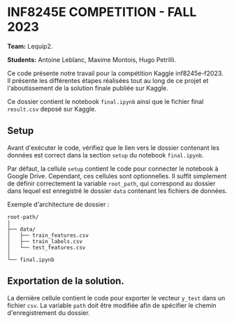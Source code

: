 # INF8245E COMPETITION - FALL 2023

**Team:** Lequip2.

**Students:** Antoine Leblanc, Maxime Montois, Hugo Petrilli.

Ce code présente notre travail pour la compétition Kaggle inf8245e-f2023. Il présente les différentes étapes réalisées tout au long de ce projet et l'aboutissement de la solution finale publiée sur Kaggle.

Ce dossier contient le notebook `final.ipynb` ainsi que le fichier final `result.csv` deposé sur Kaggle.

## Setup

Avant d'exécuter le code, vérifiez que le lien vers le dossier contenant les données est correct dans la section `setup` du notebook `final.ipynb`.

Par défaut, la cellule `setup` contient le code pour connecter le notebook à Google Drive. Cependant, ces cellules sont optionnelles. Il suffit simplement de définir correctement la variable `root_path`, qui correspond au dossier dans lequel est enregistré le dossier `data` contenant les fichiers de données.

Exemple d'architecture de dossier :

```
root-path/
│
├── data/
│   ├── train_features.csv
│   ├── train_labels.csv
│   └── test_features.csv 
│
└── final.ipynb
```

## Exportation de  la solution.

La dernière cellule contient le code pour exporter le vecteur `y_test` dans un fichier `csv`. La variable `path` doit être modifiée afin de spécifier le chemin d'enregistrement du dossier.